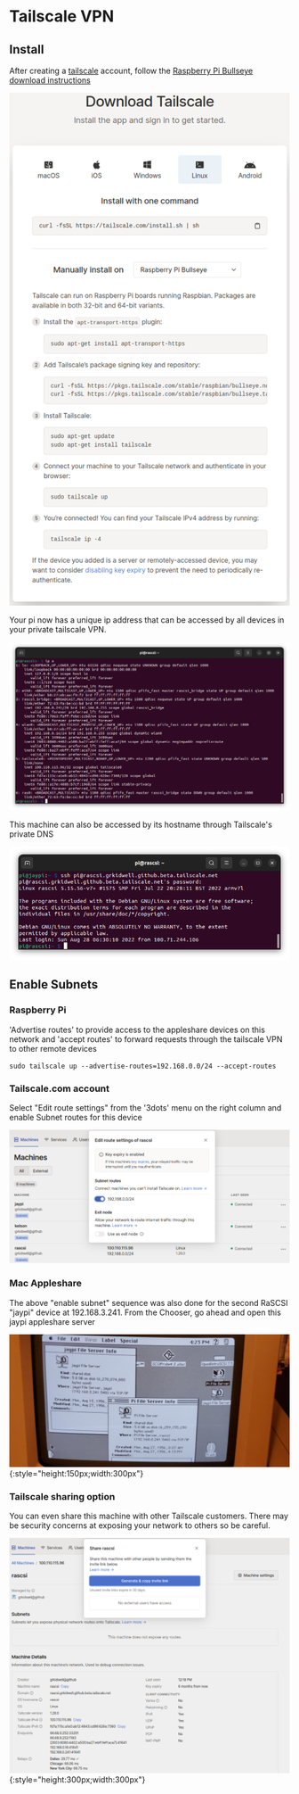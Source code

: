 # Tailscale VPN
###

##  Install

After creating a [tailscale](https://www.tailscale.com) account, follow the [Raspberry Pi Bullseye
download instructions](https://tailscale.com/download/linux/rpi-bullseye)

![screenshot](img/tailscale1.png)

Your pi now has a unique ip address that can be accessed by all devices in your private tailscale VPN.

![screenshot](img/tailscale2.png)

This machine can also be accessed by its hostname through Tailscale's private DNS

![screenshot](img/tailscale4.png)


##  Enable Subnets 

### Raspberry Pi

'Advertise routes' to provide access to the appleshare devices on this network and 'accept routes' to forward requests through the tailscale VPN to other remote devices

    sudo tailscale up --advertise-routes=192.168.0.0/24 --accept-routes

### Tailscale.com account

Select "Edit route settings" from the '3dots' menu on the right column and enable Subnet routes for this device

![screenshot](img/tailscale5.png)


### Mac Appleshare
The above "enable subnet" sequence was also done for the second RaSCSI "jaypi" device at 192.168.3.241.  From the Chooser, go ahead and open this jaypi appleshare server

![screenshot](img/tailscale6.jpg){:style="height:150px;width:300px"}


### Tailscale sharing option
You can even share this machine with other Tailscale customers.  There may be security concerns at exposing your network to others so be careful.

![screenshot](img/tailscale3.png){:style="height:300px;width:300px"}
